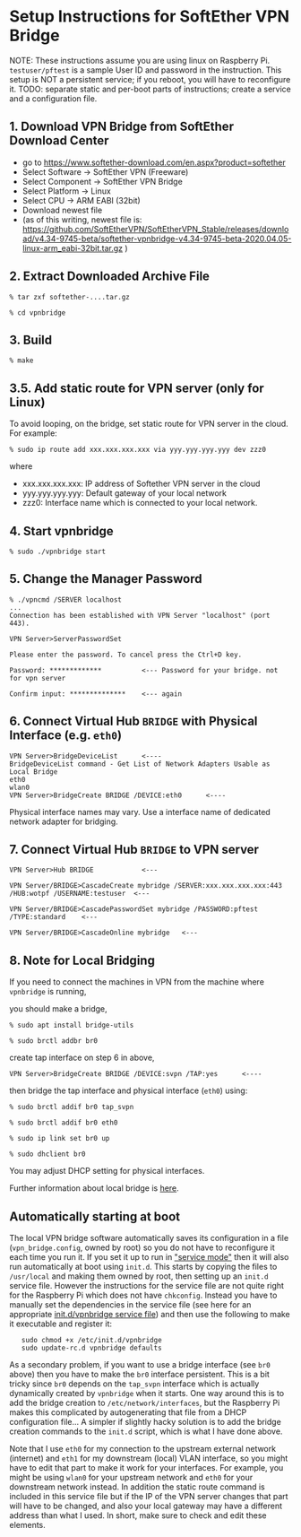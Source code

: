 # Setup Instructions for SoftEther VPN Bridge

NOTE: These instructions assume you are using linux on Raspberry Pi.
`testuser/pftest` is a sample User ID and password in the instruction.
This setup is NOT a persistent service; if you reboot, you will have to 
reconfigure it.  TODO: separate static and per-boot parts of instructions;
create a service and a configuration file.

## 1. Download VPN Bridge from SoftEther Download Center
- go to https://www.softether-download.com/en.aspx?product=softether
- Select Software -> SoftEther VPN (Freeware)
- Select Component -> SoftEther VPN Bridge
- Select Platform -> Linux
- Select CPU -> ARM EABI (32bit)
- Download newest file
- (as of this writing, newest file is: https://github.com/SoftEtherVPN/SoftEtherVPN_Stable/releases/download/v4.34-9745-beta/softether-vpnbridge-v4.34-9745-beta-2020.04.05-linux-arm_eabi-32bit.tar.gz )

## 2. Extract Downloaded Archive File

```
% tar zxf softether-....tar.gz

% cd vpnbridge
```

## 3. Build

```
% make
```
## 3.5. Add static route for VPN server (only for Linux)

To avoid looping, on the bridge,
set static route for VPN server in the cloud.  For example:
```
% sudo ip route add xxx.xxx.xxx.xxx via yyy.yyy.yyy.yyy dev zzz0
```
where 
- xxx.xxx.xxx.xxx: IP address of Softether VPN server in the cloud
- yyy.yyy.yyy.yyy: Default gateway of your local network
- zzz0: Interface name which is connected to your local network. 

## 4. Start vpnbridge

```
% sudo ./vpnbridge start
```

## 5. Change the Manager Password

```
% ./vpncmd /SERVER localhost
...
Connection has been established with VPN Server "localhost" (port 443).

VPN Server>ServerPasswordSet

Please enter the password. To cancel press the Ctrl+D key.

Password: *************          <--- Password for your bridge. not for vpn server

Confirm input: **************    <--- again
```

## 6. Connect Virtual Hub `BRIDGE` with Physical Interface (e.g. `eth0`)

```
VPN Server>BridgeDeviceList      <----
BridgeDeviceList command - Get List of Network Adapters Usable as Local Bridge
eth0
wlan0
VPN Server>BridgeCreate BRIDGE /DEVICE:eth0      <----
```
Physical interface names may vary.  Use a interface name of dedicated network adapter for bridging. 

## 7. Connect Virtual Hub `BRIDGE` to VPN server

```
VPN Server>Hub BRIDGE            <---

VPN Server/BRIDGE>CascadeCreate mybridge /SERVER:xxx.xxx.xxx.xxx:443 /HUB:wotpf /USERNAME:testuser  <---

VPN Server/BRIDGE>CascadePasswordSet mybridge /PASSWORD:pftest /TYPE:standard    <---

VPN Server/BRIDGE>CascadeOnline mybridge   <---
```

## 8. Note for Local Bridging
If you need to connect the machines in VPN from the machine where `vpnbridge` is running,

you should make a bridge,

```
% sudo apt install bridge-utils

% sudo brctl addbr br0
```

create tap interface on step 6 in above,

```
VPN Server>BridgeCreate BRIDGE /DEVICE:svpn /TAP:yes      <----
```

then bridge the tap interface and physical interface (`eth0`) using:

```
% sudo brctl addif br0 tap_svpn

% sudo brctl addif br0 eth0

% sudo ip link set br0 up

% sudo dhclient br0
```

You may adjust DHCP setting for physical interfaces.

Further information about local bridge is [here](https://www.softether.org/4-docs/1-manual/3._SoftEther_VPN_Server_Manual/3.6_Local_Bridges#3.6.11_Points_to_Note_when_Local_Bridging_in_Linux.2C_FreeBSD.2C_Solaris_or_Mac_OS_X).

## Automatically starting at boot
The local VPN bridge software automatically saves its configuration in a file (`vpn_bridge.config`, owned by root) so
you do not have to reconfigure it each time you run it.
If you set it up to run in 
["service mode"](https://www.softether.org/4-docs/1-manual/7._Installing_SoftEther_VPN_Server/7.3_Install_on_Linux_and_Initial_Configurations) 
then it will also run automatically at boot using `init.d`.
This starts by copying the files to `/usr/local` and making them owned by root,
then setting up an `init.d` service file.  However the instructions for the service file are not
quite right for the Raspberry Pi which does not have `chkconfig`.
Instead you have to 
manually set the dependencies in the service file (see here for an appropriate 
[init.d/vpnbridge service file](vpnbridge)) and then use the following to 
make it executable and register it:
```
   sudo chmod +x /etc/init.d/vpnbridge
   sudo update-rc.d vpnbridge defaults
```

As a secondary problem,
if you want to use a bridge interface (see `br0` above) then you have to make the 
`br0` interface persistent.  This is a bit tricky since `br0` depends on the
`tap_svpn` interface which
is actually dynamically created by `vpnbridge` when it starts.
One way around this is to add the 
bridge creation to `/etc/network/interfaces`, but the Raspberry Pi makes this complicated by autogenerating 
that file from a DHCP configuration file...
A simpler if slightly hacky solution is to add the 
bridge creation commands to the `init.d` script, which is what I have done above.

Note that I use `eth0` for my connection to the upstream external network (internet) and
`eth1` for my downstream (local) VLAN interface, so you might have to edit that part to
make it work for your interfaces.  For example, you might be using `wlan0` for your upstream network
and `eth0` for your downstream network instead.  In addition the static route command is included
in this service file but if the IP of the VPN server changes that part will have to be changed,
and also your local gateway may have a different address than what I used.  In short, make sure to
check and edit these elements.
